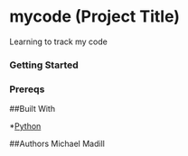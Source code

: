# mycode (Project Title)
Learning to track my code


### Getting Started

### Prereqs

##Built With

*[Python](https://www.python.org/)

##Authors
Michael Madill

